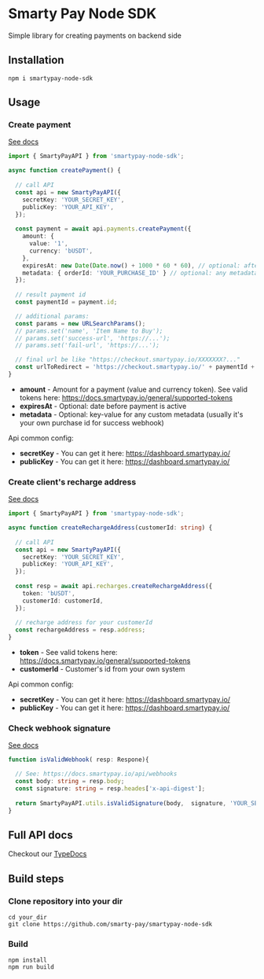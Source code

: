 # Smarty Pay Node SDK
Simple library for creating payments on backend side

## Installation
```shell
npm i smartypay-node-sdk
```

## Usage

### Create payment

[See docs](https://docs.smartypay.io/general/authentication#signing-requests)

```typescript
import { SmartyPayAPI } from 'smartypay-node-sdk';

async function createPayment() {
  
  // call API 
  const api = new SmartyPayAPI({
    secretKey: 'YOUR_SECRET_KEY',
    publicKey: 'YOUR_API_KEY',
  });
  
  const payment = await api.payments.createPayment({
    amount: {
      value: '1',
      currency: 'bUSDT',
    },
    expiresAt: new Date(Date.now() + 1000 * 60 * 60), // optional: after 1 hour from now
    metadata: { orderId: 'YOUR_PURCHASE_ID' } // optional: any metadata
  });
  
  // result payment id
  const paymentId = payment.id;

  // additional params:
  const params = new URLSearchParams();
  // params.set('name', 'Item Name to Buy');
  // params.set('success-url', 'https://...');
  // params.set('fail-url', 'https://...');

  // final url be like "https://checkout.smartypay.io/XXXXXXX?..."
  const urlToRedirect = 'https://checkout.smartypay.io/' + paymentId + '?' + params.toString();
}
```
- **amount** - Amount for a payment (value and currency token). See valid tokens here: https://docs.smartypay.io/general/supported-tokens
- **expiresAt** - Optional: date before payment is active
- **metadata** - Optional: key-value for any custom metadata (usually it's your own purchase id for success webhook)

Api common config:
- **secretKey** - You can get it here: https://dashboard.smartypay.io/
- **publicKey** - You can get it here: https://dashboard.smartypay.io/


### Create client's recharge address

[See docs](https://docs.smartypay.io/api/recharge-payments)

```typescript
import { SmartyPayAPI } from 'smartypay-node-sdk';

async function createRechargeAddress(customerId: string) {
  
  // call API
  const api = new SmartyPayAPI({
    secretKey: 'YOUR_SECRET_KEY',
    publicKey: 'YOUR_API_KEY',
  });
  
  const resp = await api.recharges.createRechargeAddress({
    token: 'bUSDT',
    customerId: customerId,
  });
  
  // recharge address for your customerId
  const rechargeAddress = resp.address;
}
```
- **token** - See valid tokens here: https://docs.smartypay.io/general/supported-tokens
- **customerId** - Customer's id from your own system

Api common config:
- **secretKey** - You can get it here: https://dashboard.smartypay.io/
- **publicKey** - You can get it here: https://dashboard.smartypay.io/

### Check webhook signature

[See docs](https://docs.smartypay.io/api/webhooks)

```typescript
function isValidWebhook( resp: Respone){

  // See: https://docs.smartypay.io/api/webhooks
  const body: string = resp.body;
  const signature: string = resp.heades['x-api-digest'];
  
  return SmartyPayAPI.utils.isValidSignature(body,  signature, 'YOUR_SECRET_KEY');
}
```

## Full API docs
Checkout our [TypeDocs](https://smarty-pay.github.io/smartypay-node-sdk/modules.html)

## Build steps
### Clone repository into your dir
```shell
cd your_dir
git clone https://github.com/smarty-pay/smartypay-node-sdk
```

### Build
```shell
npm install
npm run build
```
